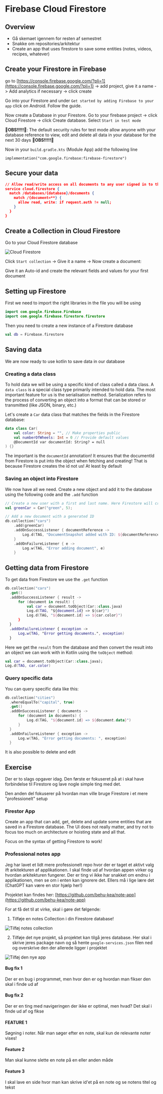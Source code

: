 # Firebase Cloud Firestore



## Overview

- Gå skemaet igennem for resten af semestret
- Snakke om repositories/arkitektur
- Create an app that uses firestore to save some entities (notes, videos, recipes, whatever)



## Create your Firestore in Firebase

go to [https://console.firebase.google.com/?pli=1](https://console.firebase.google.com/?pli=1) -> add project, give it a name -> Add analytics if necessary -> click create



Go into your Firestore and under `Get started by adding Firebase to your app` click on Android. Follow the guide. 



Now create a Database in your Firestore. Go to your firebase project -> click Cloud Firestore -> click Create database. Select `Start in test mode`

**🚨OBS!!!!!🚨**: The default security rules for test mode allow anyone with your database reference to view, edit and delete all data in your database for the  next 30 days **🚨OBS!!!!!🚨**

Now in your `build.gradle.kts` (Module App) add the following line

```
implementation("com.google.firebase:firebase-firestore")
```



## Secure your data

```json
// Allow read/write access on all documents to any user signed in to the application
service cloud.firestore {
  match /databases/{database}/documents {
    match /{document=**} {
      allow read, write: if request.auth != null;
    }
  }
}
```



## Create a Collection in Cloud Firestore

Go to your Cloud Firestore database

![Cloud Firestore](assets/CleanShot-2024-02-02-at-12.11.58.png)

Click `Start collection` -> Give it a name -> Now create a document:

Give it an Auto-id and create the relevant fields and values for your first document





## Setting up Firestore

First we need to import the right libraries in the file you will be using

```kotlin
import com.google.firebase.Firebase
import com.google.firebase.firestore.firestore
```



Then you need to create a new instance of a Firestore database

```kotlin
val db = Firebase.firestore
```



## Saving data

We are now ready to use kotlin to save data in our database



### Creating a data class

To hold data we will be using a specific kind of class called a data class. A `data class` is a special class type primarily intended to hold data. The most important feature for us is the serialisation method. Serialization refers to the process of converting an object into a  format that can be stored or transmitted (like JSON, binary, etc.)

Let's create a `Car` data class that matches the fields in the Firestore database:

```kotlin
data class Car(
    val color: String = "", // Make properties public
    val numberOfWheels: Int = 0 // Provide default values
  	@DocumentId var documentId: String? = null
) {}
```

The important is the `documentId` annotation! It ensures that the documentId from Firestore is put into the object when fetching and creating! That is because Firestore creates the id not us! At least by default



### Saving an object into Firestore

We now have all we need. Create a new object and add it to the database using the following code and the `.add` function

```kotlin
// Create a new user with a first and last name. Here Firestore will create a DocumentId but we dont need to add it when creating an object
val greenCar = Car("green", 5);

// Add a new document with a generated ID
db.collection("cars")
    .add(greenCar)
    .addOnSuccessListener { documentReference ->
        Log.d(TAG, "DocumentSnapshot added with ID: ${documentReference}")
    }
    .addOnFailureListener { e ->
        Log.w(TAG, "Error adding document", e)
    }
```



## Getting data from Firestore

To get data from Firestore we use the `.get` function

```kotlin
db.collection("cars")
  .get()
  .addOnSuccessListener { result ->
      for (document in result) {
          val car = document.toObject(Car::class.java)
          Log.d(TAG, "${document.id} => ${car}")
          Log.d(TAG, "${document.id} => ${car.color}")
      }
  }
  .addOnFailureListener { exception ->
      Log.w(TAG, "Error getting documents.", exception)
  }
```

Here we get the `result` from the database and then convert the result into an object we can work with in Kotlin using the `toObject` method: 

```kotlin
val car = document.toObject(Car::class.java);
Log.d(TAG, car.color)
```



 ### Query specific data

You can query specific data like this:

```kotlin
db.collection("cities")
  .whereEqualTo("capital", true)
  .get()
  .addOnSuccessListener { documents ->
      for (document in documents) {
          Log.d(TAG, "${document.id} => ${document.data}")
      }
  }
  .addOnFailureListener { exception ->
      Log.w(TAG, "Error getting documents: ", exception)
  }
```



It is also possible to delete and edit



## Exercise

Der er to slags opgaver idag. Den første er fokuseret på at i skal have forbindelse til Firestore og lave nogle simple ting med det. 

Den anden del fokuserer på hvordan man ville bruge Firestore i et mere "professionelt" setup



### Firestor App

Create an app that can add, get, delete and update some entities that are saved in a Firestore database. The UI does not really matter, and try not to focus too much on architecture or hoisting state and all that. 



Focus on the syntax of getting Firestore to work!



### Professional notes app

Jeg har lavet et lidt mere professionelt repo hvor der er taget et aktivt valg ift arkitekturen af applikationen. I skal finde ud af hvordan appen virker og hvordan arkitekturen fungerer. Der er ting vi ikke har snakket om endnu i applikationen, men se om i enten kan ignorere det. Ellers må i lige lære det (ChatGPT kan være en stor hjælp her!)

Projektet kan findes her: [https://github.com/behu-kea/note-app](https://github.com/behu-kea/note-app)

For at få det til at virke, skal i gøre det følgende:

1. Tilføje en notes Collection i din Firestore database! 

![Tilføj notes collection](assets/CleanShot-2024-03-18-at-10.19.41.png)





2. Tilføje det nye projekt, så projektet kan tilgå jeres database. Her skal i skrive jeres package navn og så hente `google-services.json` filen ned og overskrive den der allerede ligger i projektet



![Tilføj den nye app](assets/CleanShot-2024-03-18-at-10.19.08.png)





#### Bug fix 1

Der er en bug i programmet, men hvor den er og hvordan man fikser den skal i finde ud af



#### Bug fix 2

Der er en ting med navigeringen der ikke er optimal, men hvad? Det skal i finde ud af og fikse



#### FEATURE 1

Søgning i noter. Når man søger efter en note, skal kun de relevante noter vises!



#### Feature 2

Man skal kunne slette en note på en eller anden måde



#### Feature 3

I skal lave en side hvor man kan skrive id'et på en note og se notens titel og tekst







